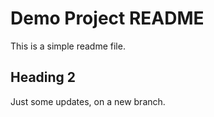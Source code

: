 # Demo Project README

This is a simple readme file.

## Heading 2

Just some updates, on a new branch.